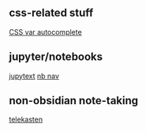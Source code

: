 ## css-related stuff

[CSS var autocomplete](https://github.com/jdrupal-dev/css-vars.nvim)

## jupyter/notebooks

[jupytext](https://github.com/GCBallesteros/jupytext.nvim)
[nb nav](https://github.com/GCBallesteros/NotebookNavigator.nvim)

## non-obsidian note-taking

[telekasten](https://github.com/nvim-telekasten/telekasten.nvim)
